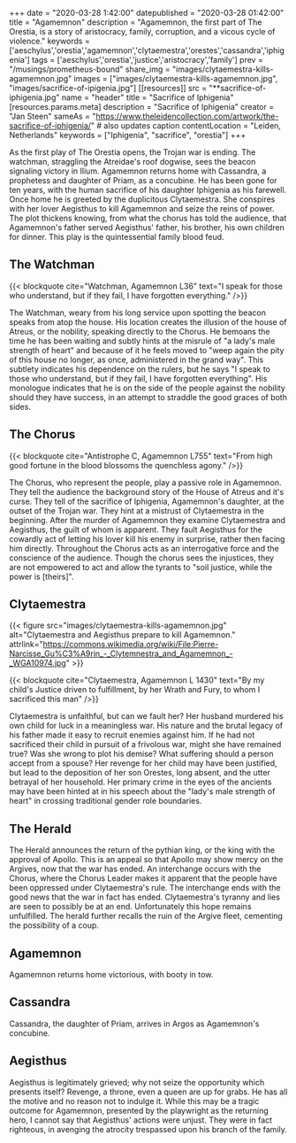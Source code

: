 +++
date = "2020-03-28 1:42:00"
datepublished = "2020-03-28 01:42:00"
title = "Agamemnon"
description = "Agamemnon, the first part of The Orestia, is a story of aristocracy, family, corruption, and a vicous cycle of violence."
keywords = ['aeschylus','orestia','agamemnon','clytaemestra','orestes','cassandra','iphigenia']
tags = ['aeschylus','orestia','justice','aristocracy','family']
prev = "/musings/prometheus-bound"
share_img = "images/clytaemestra-kills-agamemnon.jpg"
images = ["images/clytaemestra-kills-agamemnon.jpg", "images/sacrifice-of-ipigenia.jpg"]
[[resources]]
  src = "**sacrifice-of-iphigenia.jpg"
  name = "header"
  title = "Sacrifice of Iphigenia"
  [resources.params.meta]
    description = "Sacrifice of Iphigenia"
    creator = "Jan Steen"
    sameAs = "https://www.theleidencollection.com/artwork/the-sacrifice-of-iphigenia/" # also updates caption
    contentLocation = "Leiden, Netherlands"
    keywords = ["Iphigenia", "sacrifice", "orestia"]
+++

As the first play of The Orestia opens, the Trojan war is ending. The watchman, straggling the Atreidae's roof dogwise, sees the beacon signaling victory in Ilium. Agamemnon returns home with Cassandra, a prophetess and daughter of Priam, as a concubine.  He has been gone for ten years, with the human sacrifice of his daughter Iphigenia as his farewell. Once home he is greeted by the duplicitous Clytaemestra. She conspires with her lover Aegisthus to kill Agamemnon and seize the reins of power.
The plot thickens knowing, from what the chorus has told the audience, that Agamemnon's father served Aegisthus' father, his brother, his own children for dinner. This play is the quintessential family blood feud.

## The Watchman

{{< blockquote cite="Watchman, Agamemnon L36" text="I speak for those who understand, but if they fail, I have forgotten everything." />}}

The Watchman, weary from his long service upon spotting the beacon speaks from
atop the house. His location creates the illusion of the house of Atreus, or the
nobility, speaking directly to the Chorus. He bemoans the time he has been
waiting and subtly hints at the misrule of "a lady's male strength of heart" and
because of it he feels moved to "weep again the pity of this house no longer, as
once, administered in the grand way". This subtlety indicates his dependence on
the rulers, but he says "I speak to those who understand, but if they fail, I
have forgotten everything". His monologue indicates that he is on the side of
the people against the nobility should they have success, in an attempt to
straddle the good graces of both sides.

## The Chorus

{{< blockquote cite="Antistrophe C, Agamemnon L755" text="From high good fortune in the blood blossoms the quenchless agony." />}}

The Chorus, who represent the people, play a passive role in Agamemnon. They
tell the audience the background story of the House of Atreus and it's curse.
They tell of the sacrifice of Iphigenia, Agamemnon's daughter, at the outset 
of the Trojan war. They hint at a mistrust of Clytaemestra in the beginning.
After the murder of Agamemnon they examine Clytaemestra and Aegisthus, the guilt
of whom is apparent. They fault Aegisthus for the cowardly act of letting his
lover kill his enemy in surprise, rather then facing him directly. Throughout
the Chorus acts as an interrogative force and the conscience of the audience. 
Though the chorus sees the injustices, they are not empowered to act and 
allow the tyrants to "soil justice, while the power is [theirs]".

## Clytaemestra

{{< figure src="images/clytaemestra-kills-agamemnon.jpg" alt="Clytaemestra and Aegisthus prepare to kill Agamemnon." attrlink="https://commons.wikimedia.org/wiki/File:Pierre-Narcisse_Gu%C3%A9rin_-_Clytemnestra_and_Agamemnon_-_WGA10974.jpg" >}}

{{< blockquote cite="Clytaemestra, Agamemnon L 1430" text="By my child's Justice driven to fulfillment, by her Wrath and Fury, to whom I sacrificed this man" />}}

Clytaemestra is unfaithful, but can we fault her? Her husband murdered
his own child for luck in a meaningless war. His nature and the brutal legacy of
his father made it easy to recruit enemies against him. If he had not sacrificed
their child in pursuit of a frivolous war, might she have remained true? Was she
wrong to plot his demise? What suffering should a person accept from a spouse?
Her revenge for her child may have been justified, but lead to the deposition of
her son Orestes, long absent, and the utter betrayal of her household. Her
primary crime in the eyes of the ancients may have been hinted at in his speech
about the "lady's male strength of heart" in crossing traditional gender role
boundaries.

## The Herald

The Herald announces the return of the pythian king, or the king with the
approval of Apollo. This is an appeal so that Apollo may show mercy on the
Argives, now that the war has ended. An interchange occurs with the Chorus,
where the Chorus Leader makes it apparent that the people have been oppressed
under Clytaemestra's rule. The interchange ends with the good news that the war
in fact has ended. Clytaemestra's tyranny and lies are seen to possibly be at an
end. Unfortunately this hope remains unfulfilled. The herald further recalls the
ruin of the Argive fleet, cementing the possibility of a coup.

## Agamemnon

Agamemnon returns home victorious, with booty in tow.

## Cassandra

Cassandra, the daughter of Priam, arrives in Argos as Agamemnon's concubine.

## Aegisthus

Aegisthus is legitimately grieved; why not seize the opportunity which presents
itself? Revenge, a throne, even a queen are up for grabs. He has all the motive 
and no reason not to indulge it. While this may be a tragic outcome for Agamemnon, 
presented by the playwright as the returning hero, I cannot say that Aegisthus' 
actions were unjust. They were in fact righteous, in avenging the atrocity 
trespassed upon his branch of the family.
